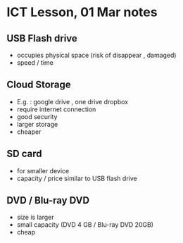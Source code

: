 # ICT Lesson, 01 Mar notes #

## USB Flash drive ##
- occupies physical space (risk of disappear , damaged)
- speed / time 


## Cloud Storage ##
- E.g. : google drive , one drive dropbox
- require internet connection 
- good security 
- larger storage 
- cheaper 

## SD card ## 
- for smaller device 
- capacity / price similar to USB flash drive 

## DVD / Blu-ray DVD ##
- size is larger
- small capacity (DVD 4 GB / Blu-ray DVD 20GB)
- cheap 